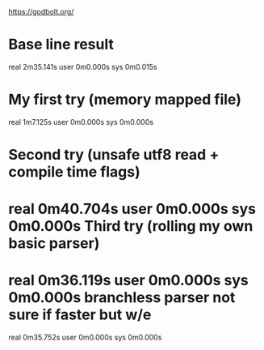 https://godbolt.org/

Base line result
===============
real    2m35.141s
user    0m0.000s
sys     0m0.015s

My first try (memory mapped file)
============
real    1m7.125s
user    0m0.000s
sys     0m0.000s

Second try (unsafe utf8 read + compile time flags)
============
real    0m40.704s
user    0m0.000s
sys     0m0.000s
Third try (rolling my own basic parser)
===========
real    0m36.119s
user    0m0.000s
sys     0m0.000s
branchless parser not sure if faster but w/e
=========
real    0m35.752s
user    0m0.000s
sys     0m0.000s